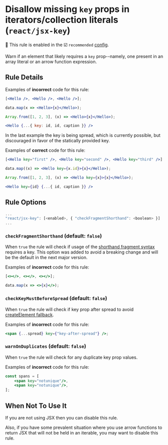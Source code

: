 # Disallow missing `key` props in iterators/collection literals (`react/jsx-key`)

💼 This rule is enabled in the ☑️ `recommended` [config](https://github.com/jsx-eslint/eslint-plugin-react/#shareable-configs).

<!-- end auto-generated rule header -->

Warn if an element that likely requires a `key` prop--namely, one present in an
array literal or an arrow function expression.

## Rule Details

Examples of **incorrect** code for this rule:

```jsx
[<Hello />, <Hello />, <Hello />];
```

```jsx
data.map(x => <Hello>{x}</Hello>);
```

```jsx
Array.from([1, 2, 3], (x) => <Hello>{x}</Hello>);
```

```jsx
<Hello {...{ key: id, id, caption }} />
```

In the last example the key is being spread, which is currently possible, but discouraged in favor of the statically provided key.

Examples of **correct** code for this rule:

```jsx
[<Hello key="first" />, <Hello key="second" />, <Hello key="third" />];
```

```jsx
data.map((x) => <Hello key={x.id}>{x}</Hello>);
```

```jsx
Array.from([1, 2, 3], (x) => <Hello key={x}>{x}</Hello>);
```

```jsx
<Hello key={id} {...{ id, caption }} />
```

## Rule Options

```js
...
"react/jsx-key": [<enabled>, { "checkFragmentShorthand": <boolean> }]
...
```

### `checkFragmentShorthand` (default: `false`)

When `true` the rule will check if usage of the [shorthand fragment syntax][short_syntax] requires a key. This option was added to avoid a breaking change and will be the default in the next major version.

Examples of **incorrect** code for this rule:

```jsx
[<></>, <></>, <></>];
```

```jsx
data.map(x => <>{x}</>);
```

### `checkKeyMustBeforeSpread` (default: `false`)

When `true` the rule will check if key prop after spread to avoid [createElement fallback](https://github.com/facebook/react/issues/20031#issuecomment-710346866).

Examples of **incorrect** code for this rule:

```jsx
<span {...spread} key={"key-after-spread"} />;
```

### `warnOnDuplicates` (default: `false`)

When `true` the rule will check for any duplicate key prop values.

Examples of **incorrect** code for this rule:

```jsx
const spans = [
    <span key="notunique"/>,
    <span key="notunique"/>,
];
```

## When Not To Use It

If you are not using JSX then you can disable this rule.

Also, if you have some prevalent situation where you use arrow functions to
return JSX that will not be held in an iterable, you may want to disable this
rule.

[short_syntax]: https://reactjs.org/docs/fragments.html#short-syntax

